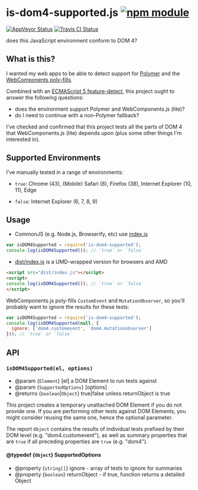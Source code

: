 # is-dom4-supported.js [![npm module](https://img.shields.io/npm/v/is-dom4-supported.svg)](https://www.npmjs.com/package/is-dom4-supported)
 [![AppVeyor Status](https://ci.appveyor.com/api/projects/status/github/jokeyrhyme/is-dom4-supported?branch=master&svg=true)](https://ci.appveyor.com/project/jokeyrhyme/is-dom4-supported) [![Travis CI Status](https://travis-ci.org/jokeyrhyme/is-dom4-supported.svg?branch=master)](https://travis-ci.org/jokeyrhyme/is-dom4-supported)

does this JavaScript environment conform to DOM 4?


## What is this?

I wanted my web apps to be able to detect support for [Polymer](https://www.polymer-project.org/)
and the [WebComponents poly-fills](http://webcomponents.org/polyfills/).

Combined with an [ECMAScript 5 feature-detect](https://github.com/jokeyrhyme/is-es5-supported), this project
ought to answer the following questions:

- does the environment support Polymer and WebComponents.js (lite)?
- do I need to continue with a non-Polymer fallback?

I've checked and confirmed that this project tests all the parts of DOM 4 that
WebComponents.js (lite) depends upon (plus some other things I'm interested in).


## Supported Environments

I've manually tested in a range of environments:

- `true`: Chrome (43), (Mobile) Safari (8), Firefox (38), Internet Explorer
  (10, 11), Edge

- `false`: Internet Explorer (6, 7, 8, 9)


## Usage

- CommonJS (e.g. Node.js, Browserify, etc) use [index.js](index.js)

```javascript
var isDOM4Supported = require('is-dom4-supported');
console.log(isDOM4Supported()); // `true` or `false`
```

- [dist/index.js](dist/index.js) is a UMD-wrapped version for browsers and AMD

```html
<script src="dist/index.js"></script>
<script>
console.log(isDOM4Supported()); // `true` or `false`
</script>
```

WebComponents.js poly-fills `CustomEvent` and `MutationObserver`, so you'll
probably want to ignore the results for these tests:

```javascript
var isDOM4Supported = require('is-dom4-supported');
console.log(isDOM4Supported(null, {
  ignore: ['dom4.customevent', 'dom4.mutationobserver']
})); // `true` or `false`
```


## API

### `isDOM4Supported(el, options)`

- @param {`Element`} [el] a DOM Element to run tests against
- @param {`SupportedOptions`} [options]
- @returns {`boolean`|`Object`} true|false unless returnObject is true

This project creates a temporary unattached DOM Element if you do not provide one.
If you are performing other tests against DOM Elements,
you might consider reusing the same one, hence the optional parameter.

The report `Object` contains the results of individual tests prefixed by their DOM level (e.g. "dom4.customevent"),
as well as summary properties that are `true` if all preceding properties are `true` (e.g. "dom4").

#### @typedef {`Object`} SupportedOptions

- @property {`string[]`} ignore - array of tests to ignore for summaries
- @property {`boolean`} returnObject - if true, function returns a detailed Object
